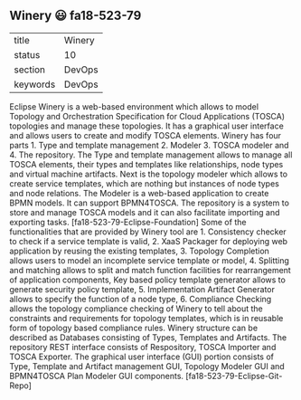 ## Winery :smiley: fa18-523-79


|          |            |
| -------- | ---------- |
| title    | Winery     | 
| status   | 10         |
| section  | DevOps     |
| keywords | DevOps     |



Eclipse Winery is a web-based environment which allows to model Topology and Orchestration Specification for Cloud Applications (TOSCA) topologies and manage these topologies. It has a graphical user interface and allows users to create and modify TOSCA elements. Winery has four parts 1. Type and template management 2. Modeler 3. TOSCA modeler and 4. The repository. The Type and template management allows to manage all TOSCA elements, their types and templates like relationships, node types and virtual machine artifacts. Next is the topology modeler which allows to create service templates, which are nothing but instances of node types and node relations. The Modeler is a web-based application to create BPMN models. It can support BPMN4TOSCA. The repository is a system to store and manage TOSCA models and it can also facilitate importing and exporting tasks. [fa18-523-79-Eclipse-Foundation] Some of the functionalities that are provided by Winery tool are 1. Consistency checker to check if a service template is valid, 2. XaaS Packager for deploying web application by reusing the existing templates, 3. Topology Completion allows users to model an incomplete service template or model, 4. Splitting and matching allows to split and match function facilities for rearrangement of application components, Key based policy template generator allows to generate security policy template, 5. Implementation Artifact Generator allows to specify the function of a node type, 6. Compliance Checking allows the topology compliance checking of Winery to tell about the constraints and requirements for topology templates, which is in reusable form of topology based compliance rules. Winery structure can be described as Databases consisting of Types, Templates and Artifacts. The repository REST interface consists of Respository, TOSCA Importer and TOSCA Exporter. The graphical user interface (GUI) portion consists of Type, Template and Artifact management GUI, Topology Modeler GUI and BPMN4TOSCA Plan Modeler GUI components. [fa18-523-79-Eclipse-Git-Repo]

     

